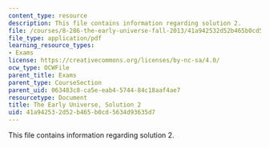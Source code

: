 ```yaml
---
content_type: resource
description: This file contains information regarding solution 2.
file: /courses/8-286-the-early-universe-fall-2013/41a942532d52b465b0cd5634d93635d7_MIT8_286F13_q2sols.pdf
file_type: application/pdf
learning_resource_types:
- Exams
license: https://creativecommons.org/licenses/by-nc-sa/4.0/
ocw_type: OCWFile
parent_title: Exams
parent_type: CourseSection
parent_uid: 063483c8-ca5e-eab4-5744-84c18aaf4ae7
resourcetype: Document
title: The Early Universe, Solution 2
uid: 41a94253-2d52-b465-b0cd-5634d93635d7
---
```

This file contains information regarding solution 2.